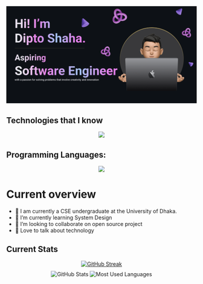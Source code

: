 
<img src="banner.png">

## Technologies that I know
<p align="center">
  <a href="https://skillicons.dev">
    <img src="https://skillicons.dev/icons?i=nextjs,react,redux,fastapi,nodejs,mongodb,css,tailwindcss,html,firebase,express" />
  </a>
</p>

## Programming Languages:
<p align="center">
  <a href="https://skillicons.dev">
    <img src="https://skillicons.dev/icons?i=js,c,cpp,python" />
  </a>
</p>

# Current overview
- 🔭 I am currently a CSE undergraduate at the University of Dhaka.
- 🌱 I’m currently learning System Design
- 👯 I’m looking to collaborate on open source project
- 💬 Love to talk about technology

## Current Stats

<div align="center">
<a href="https://git.io/streak-stats" style="margin:auto;"><img src="https://streak-stats.demolab.com?user=Dipto-shaha&theme=dark" alt="GitHub Streak" /></a>
</div>
<div align="center" style="margin-top: 10px;">
  <img src="http://github-profile-summary-cards.vercel.app/api/cards/stats?username=Dipto-shaha&theme=aura_dark" alt="GitHub Stats" />

  <img src="http://github-profile-summary-cards.vercel.app/api/cards/most-commit-language?username=Dipto-shaha&theme=aura_dark" alt="Most Used Languages" />
</div>
